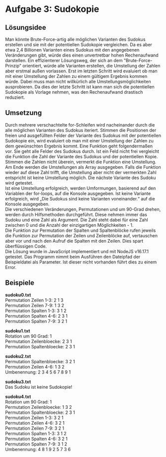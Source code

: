 # Aufgabe 3: Sudokopie

## Lösungsidee

Man könnte Brute-Force-artig alle möglichen Varianten des Sudokus erstellen und sie mit der potentiellen Sudokopie vergleichen. Da es aber etwa 2,4 Billionen Varianten eines Sudokus mit den angegebenen Veränderungen gibt, würde dies einen unvertretbar hohen Rechenaufwand darstellen. Ein effizienterer Lösungsweg, der sich an dem "Brute-Force- Prinzip" orientiert, würde alle Varianten erstellen, die Umstellung der Zahlen aber erstmal außen vorlassen. Erst im letzten Schritt wird evaluiert ob man mit einer Umstellung der Zahlen zu einem gültigem Ergebnis kommen würde. Dabei muss man nicht willkürlich alle Umstellungsmöglichkeiten ausprobieren. Da dies der letzte Schritt ist kann man sich die potentiellen Sudokopie als Vorlage nehmen, was den Rechenaufwand drastisch reduziert.

## Umsetzung

Durch mehrere verschachtelte for-Schleifen wird nacheinander durch die alle möglichen Varianten des Sudokus iteriert. Stimmen die Positionen der freien und ausgefüllten Felder der Variante des Sudokus mit der potentiellen Sudokopie ein, wird evaluiert ob man mit einer Umstellung der Zahlen zu dem gewünschten Ergebnis kommt. Eine Funktion geht folgendermaßen vor. Sie geht alle Felder des Sudokus durch. Ist ein Feld nicht frei vergleicht die Funktion die Zahl der Variante des Sudokus und der potentiellen Kopie. Stimmen die Zahlen nicht überein, vermerkt die Funktion eine Umstellung. Am Ende werden die Umstellungen als Array ausgegeben. Falls die Funktion wieder auf diese Zahl trifft, die Umstellung aber nicht der vermerkten Zahl entspricht ist keine Umstellung möglich. Die nächste Variante des Sudoku wird getestet.  
Ist eine Umstellung erfolgreich, werden Umformungen, basierend auf den Variablen der for-loops, auf die Konsole ausgegeben. Ist keine Variante erfolgreich, wird „Die Sudokus sind keine Varianten voneinander.“ auf die Konsole ausgegeben.  
Die verschiedenen Veränderungen, Permutationen und um 90-Grad drehen, werden durch Hilfsmethoden durchgeführt. Diese nehmen immer das Sudoku und eine Zahl als Argument. Die Zahl steht dabei für eine Zahl zwischen 0 und die Anzahl der einzigartigen Möglichkeiten - 1.  
Die Funktion zur Permutation der Spalten und Spaltenblöcke rufen jeweils die Funktion zur Permutation der Zeilen und Zeilenblöcke auf, vertauschen aber vor und nach den Aufruf die Spalten mit den Zeilen. Dies spart überflüssigen Code.  
Die Lösung wurde in JavaScript implementiert und mit NodeJS v16.17.1 getestet. Das Programm nimmt beim Ausführen den Dateipfad der Beispieldatei als Parameter. Ist dieser nicht vorhanden führt dies zu einem Error.

## Beispiele

**sudoku0.txt**  
Permutation Zeilen 1-3: 2 1 3  
Permutation Zeilen 7-9: 1 3 2   
Permutation Spalten 1-3: 3 1 2  
Permutation Spalten 4-6: 2 3 1  
Permutation Spalten 7-9: 3 2 1  

**sudoku1.txt**  
Rotation um 90 Grad: 1  
Permutation Zeilenbloecke: 2 3 1  
Permutation Spaltenbloecke: 2 3 1  

**sudoku2.txt**  
Permutation Spaltenbloecke: 3 2 1  
Permutation Zeilen 4-6: 1 3 2  
Umbenennung: 2 3 4 5 6 7 8 9 1  

**sudoku3.txt**  
Das Sudoku ist keine Sudokopie!

**sudoku4.txt**  
Rotation um 90 Grad: 1  
Permutation Zeilenbloecke: 1 3 2  
Permutation Spaltenbloecke: 2 3 1  
Permutation Zeilen 1-3: 3 2 1  
Permutation Zeilen 4-6: 3 2 1  
Permutation Zeilen 7-9: 3 2 1  
Permutation Spalten 1-3: 3 1 2  
Permutation Spalten 4-6: 3 2 1  
Permutation Spalten 7-9: 3 1 2  
Umbenennung: 4 8 1 9 2 5 7 3 6  